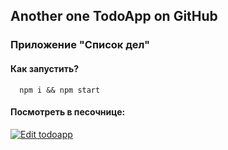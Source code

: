 ## Another one TodoApp on GitHub

### Приложение "Список дел"

#### Как запустить?

``   npm i && npm start  ``

#### Посмотреть в песочнице:

[![Edit todoapp](https://codesandbox.io/static/img/play-codesandbox.svg)](https://codesandbox.io/s/2w261wqozr)
